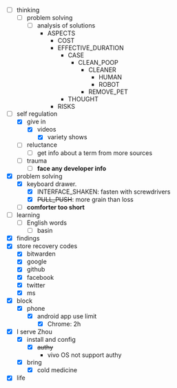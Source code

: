 - [ ] thinking
    - [ ] problem solving
        - [ ] analysis of solutions
            - ASPECTS
                - COST
                - EFFECTIVE_DURATION
                    - CASE
                        - CLEAN_POOP
                            - CLEANER
                                - HUMAN
                                - ROBOT
                            - REMOVE_PET
                    - THOUGHT
                - RISKS
- [ ] self regulation
    - [x] give in
        - [x] videos
            - [x] variety shows
    - [ ] reluctance
        - [ ] get info about a term from more sources
    - [ ] trauma
        - [ ] **face any developer info**
- [x] problem solving
    - [x] keyboard drawer.
        - [x] INTERFACE_SHAKEN: fasten with screwdrivers
        - [x] ~~PULL_PUSH~~: more grain than loss
    - [ ] **comforter too short**
- [ ] learning
    - [ ] English words
        - [ ] basin
- [x] findings
- [x] store recovery codes
    - [x] bitwarden
    - [x] google
    - [x] github
    - [x] facebook
    - [x] twitter
    - [x] ms
- [x] block
    - [x] phone
        - [x] android app use limit
            - [x] Chrome: 2h
- [x] I serve Zhou
    - [x] install and config
        - [x] ~~authy~~
            - vivo OS not support authy
    - [x] bring
        - [x] cold medicine
- [x] life